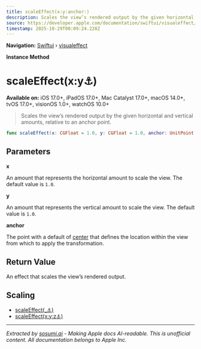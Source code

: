 ```yaml
---
title: scaleEffect(x:y:anchor:)
description: Scales the view’s rendered output by the given horizontal and vertical amounts, relative to an anchor point.
source: https://developer.apple.com/documentation/swiftui/visualeffect/scaleeffect(x:y:anchor:)
timestamp: 2025-10-29T00:09:24.228Z
---
```


**Navigation:** [Swiftui](/documentation/swiftui) › [visualeffect](/documentation/swiftui/visualeffect)

**Instance Method**

# scaleEffect(x:y:anchor:)

**Available on:** iOS 17.0+, iPadOS 17.0+, Mac Catalyst 17.0+, macOS 14.0+, tvOS 17.0+, visionOS 1.0+, watchOS 10.0+

> Scales the view’s rendered output by the given horizontal and vertical amounts, relative to an anchor point.

```swift
func scaleEffect(x: CGFloat = 1.0, y: CGFloat = 1.0, anchor: UnitPoint = .center) -> some VisualEffect
```

## Parameters

**x**

An amount that represents the horizontal amount to scale the view. The default value is `1.0`.



**y**

An amount that represents the vertical amount to scale the view. The default value is `1.0`.



**anchor**

The point with a default of [center](/documentation/swiftui/unitpoint/center) that defines the location within the view from which to apply the transformation.



## Return Value

An effect that scales the view’s rendered output.

## Scaling

- [scaleEffect(_:anchor:)](/documentation/swiftui/visualeffect/scaleeffect(_:anchor:))
- [scaleEffect(x:y:z:anchor:)](/documentation/swiftui/visualeffect/scaleeffect(x:y:z:anchor:))

---

*Extracted by [sosumi.ai](https://sosumi.ai) - Making Apple docs AI-readable.*
*This is unofficial content. All documentation belongs to Apple Inc.*
